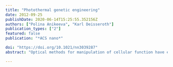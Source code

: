 ```yaml
---
title: "Photothermal genetic engineering"
date: 2012-09-25
publishDate: 2020-06-14T15:25:55.352156Z
authors: ["Polina Anikeeva", "Karl Deisseroth"]
publication_types: ["2"]
featured: false
publication: "*ACS nano*"

doi: "https://doi.org/10.1021/nn3039287"
abstract: "Optical methods for manipulation of cellular function have enabled deconstruction of genetic and neural circuits in vitro and in vivo. Plasmonic gold nanomaterials provide an alternative platform for external optical manipulation of genetic circuits. The tunable absorption of gold nanoparticles in the infrared spectral region and straightforward surface functionalization has led to applications in intracellular delivery and photorelease of short RNAs, recently enabling bidirectional photothermal modulation of specific genes via RNA interference (RNAi). We discuss recent advances in optical gene circuit engineering and plasmonic nanomaterials, as well as future research opportunities and challenges in photothermal gene manipulation."

---
```


